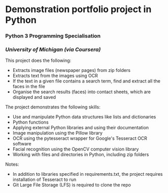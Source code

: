 # Demonstration portfolio project in Python
### Python 3 Programming Specialisation
### *University of Michigan (via Coursera)*
This project does the following:
* Extracts image files (newspaper pages) from zip folders
* Extracts text from the images using OCR
* If the text in a given file contains a search term, find and extract all the faces in the file
* Organise the search results (faces) into contact sheets, which are displayed and saved  
  
The project demonstrates the following skills:
* Use and manipulate Python data structures like lists and dictionaries
* Python functions
* Applying external Python libraries and using their documentation
* Image manipulation using the Pillow library
* OCR using the pytesseract wrapper for Google's Tesseract OCR software
* Facial recognition using the OpenCV computer vision library
* Working with files and directories in Python, including zip folders  
  
Notes:
* In addition to libraries specified in requirements.txt, the project requires installation of Tesseract to run
* Git Large File Storage (LFS) is required to clone the repo
